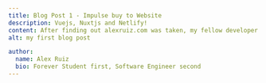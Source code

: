 ```yaml
---
title: Blog Post 1 - Impulse buy to Website
description: Vuejs, Nuxtjs and Netlify!
content: After finding out alexruiz.com was taken, my fellow developer and friend Cam, suggested I purchase the domain of alexruiz.dev and not giving myself a second to think I quickly purchased it. Once I had, I started to get excited to work on a site all my own and got to work. First month was the slowest, while I had worked with Vuejs and Nuxtjs at work, its a whole other experience to start a website from scratch. But after reading documentation after documentation pages and numerous blog posts, I finally had enough of a website to replace the single html file that was alexruiz.dev for over a month. Using Netlify for quick and easy deployments, it was a breeze to set up the site. Now, why a blog with your portfolio site? In all honesty it's for two reasons, -- One. A lot of the devs I admire and follow on Twitter have blog portfolio sites that I like to read. Two. There is a very well documented Vuejs+Nuxtjs tutorial on building a blog site. It'll be interesting to see how the blog posts evolve as I get used to writing blog posts in mark-up. I'm hoping to add more blog posts along with other functionalities to this site as well, so keep an eye out! Thank you for reading! 
alt: my first blog post

author:
  name: Alex Ruiz
  bio: Forever Student first, Software Engineer second
---
```

